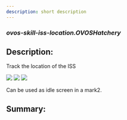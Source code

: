 ```yaml
---
description: short description
---
```


### _ovos-skill-iss-location.OVOSHatchery_  
## Description:  
Track the location of the ISS

![](./gui.png)
![](./gui2.png)
![](./gui3.png)

Can be used as idle screen in a mark2.  
  
  
  
## Summary:  
